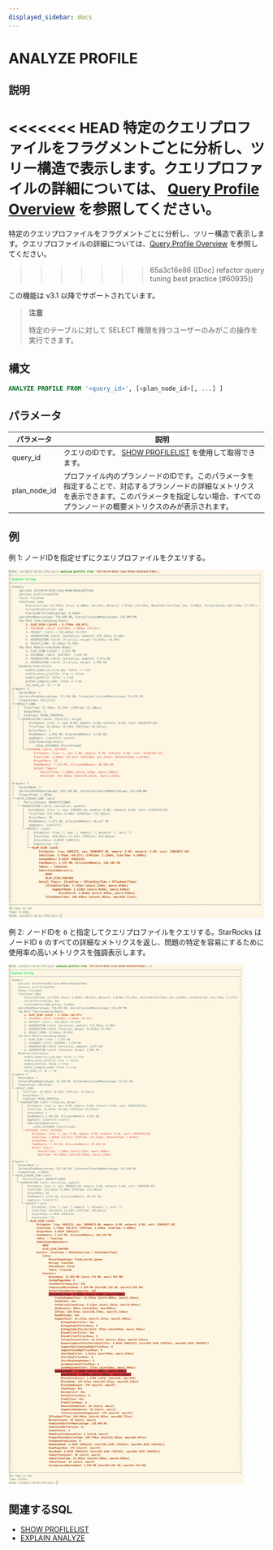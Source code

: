 ```yaml
---
displayed_sidebar: docs
---
```


# ANALYZE PROFILE

## 説明

<<<<<<< HEAD
特定のクエリプロファイルをフラグメントごとに分析し、ツリー構造で表示します。クエリプロファイルの詳細については、 [Query Profile Overview](../../../../administration/query_profile_overview.md) を参照してください。
=======
特定のクエリプロファイルをフラグメントごとに分析し、ツリー構造で表示します。クエリプロファイルの詳細については、[Query Profile Overview](../../../../best_practices/query_tuning/query_profile_overview.md) を参照してください。
>>>>>>> 65a3c16e86 ([Doc] refactor query tuning best practice (#60935))

この機能は v3.1 以降でサポートされています。

> **注意**
>
> 特定のテーブルに対して SELECT 権限を持つユーザーのみがこの操作を実行できます。

## 構文

```SQL
ANALYZE PROFILE FROM '<query_id>', [<plan_node_id>[, ...] ]
```

## パラメータ

| **パラメータ** | **説明**                                              |
| ------------- | ------------------------------------------------------------ |
| query_id      | クエリのIDです。 [SHOW PROFILELIST](./SHOW_PROFILELIST.md) を使用して取得できます。 |
| plan_node_id  | プロファイル内のプランノードのIDです。このパラメータを指定することで、対応するプランノードの詳細なメトリクスを表示できます。このパラメータを指定しない場合、すべてのプランノードの概要メトリクスのみが表示されます。 |

## 例

例 1: ノードIDを指定せずにクエリプロファイルをクエリする。

![img](../../../../_assets/Profile/text_based_profile_without_node_id.jpeg)

例 2: ノードIDを `0` と指定してクエリプロファイルをクエリする。StarRocks はノードID `0` のすべての詳細なメトリクスを返し、問題の特定を容易にするために使用率の高いメトリクスを強調表示します。

![img](../../../../_assets/Profile/text_based_profile_with_node_id.jpeg)

## 関連するSQL

- [SHOW PROFILELIST](./SHOW_PROFILELIST.md)
- [EXPLAIN ANALYZE](./EXPLAIN_ANALYZE.md)